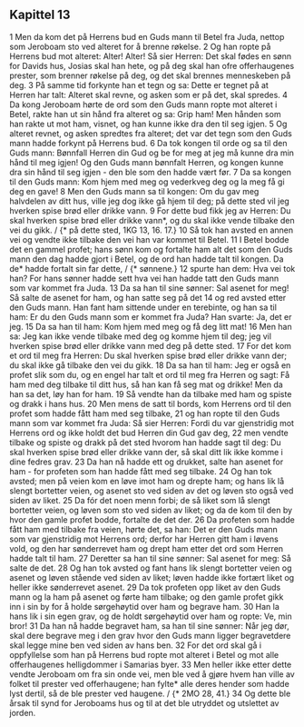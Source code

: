 ## Kapittel 13

1 Men da kom det på Herrens bud en Guds mann til Betel fra Juda, nettop som Jeroboam sto ved alteret for å brenne røkelse.
2 Og han ropte på Herrens bud mot alteret: Alter! Alter! Så sier Herren: Det skal fødes en sønn for Davids hus, Josias skal han hete, og på deg skal han ofre offerhaugenes prester, som brenner røkelse på deg, og det skal brennes menneskeben på deg.
3 På samme tid forkynte han et tegn og sa: Dette er tegnet på at Herren har talt: Alteret skal revne, og asken som er på det, skal spredes.
4 Da kong Jeroboam hørte de ord som den Guds mann ropte mot alteret i Betel, rakte han ut sin hånd fra alteret og sa: Grip ham! Men hånden som han rakte ut mot ham, visnet, og han kunne ikke dra den til seg igjen.
5 Og alteret revnet, og asken spredtes fra alteret; det var det tegn som den Guds mann hadde forkynt på Herrens bud.
6 Da tok kongen til orde og sa til den Guds mann: Bønnfall Herren din Gud og be for meg at jeg må kunne dra min hånd til meg igjen! Og den Guds mann bønnfalt Herren, og kongen kunne dra sin hånd til seg igjen - den ble som den hadde vært før.
7 Da sa kongen til den Guds mann: Kom hjem med meg og vederkveg deg og la meg få gi deg en gave!
8 Men den Guds mann sa til kongen: Om du gav meg halvdelen av ditt hus, ville jeg dog ikke gå hjem til deg; på dette sted vil jeg hverken spise brød eller drikke vann.
9 For dette bud fikk jeg av Herren: Du skal hverken spise brød eller drikke vann*, og du skal ikke vende tilbake den vei du gikk. / {* på dette sted, 1KG 13, 16. 17.}
10 Så tok han avsted en annen vei og vendte ikke tilbake den vei han var kommet til Betel.
11 I Betel bodde det en gammel profet; hans sønn kom og fortalte ham alt det som den Guds mann den dag hadde gjort i Betel, og de ord han hadde talt til kongen. Da de* hadde fortalt sin far dette, / {* sønnene.}
12 spurte han dem: Hva vei tok han? For hans sønner hadde sett hva vei han hadde tatt den Guds mann som var kommet fra Juda.
13 Da sa han til sine sønner: Sal asenet for meg! Så salte de asenet for ham, og han satte seg på det
14 og red avsted etter den Guds mann. Han fant ham sittende under en terebinte, og han sa til ham: Er du den Guds mann som er kommet fra Juda? Han svarte: Ja, det er jeg.
15 Da sa han til ham: Kom hjem med meg og få deg litt mat!
16 Men han sa: Jeg kan ikke vende tilbake med deg og komme hjem til deg; jeg vil hverken spise brød eller drikke vann med deg på dette sted.
17 For det kom et ord til meg fra Herren: Du skal hverken spise brød eller drikke vann der; du skal ikke gå tilbake den vei du gikk.
18 Da sa han til ham: Jeg er også en profet slik som du, og en engel har talt et ord til meg fra Herren og sagt: Få ham med deg tilbake til ditt hus, så han kan få seg mat og drikke! Men da han sa det, løy han for ham.
19 Så vendte han da tilbake med ham og spiste og drakk i hans hus.
20 Men mens de satt til bords, kom Herrens ord til den profet som hadde fått ham med seg tilbake,
21 og han ropte til den Guds mann som var kommet fra Juda: Så sier Herren: Fordi du var gjenstridig mot Herrens ord og ikke holdt det bud Herren din Gud gav deg,
22 men vendte tilbake og spiste og drakk på det sted hvorom han hadde sagt til deg: Du skal hverken spise brød eller drikke vann der, så skal ditt lik ikke komme i dine fedres grav.
23 Da han nå hadde ett og drukket, salte han asenet for ham - for profeten som han hadde fått med seg tilbake.
24 Og han tok avsted; men på veien kom en løve imot ham og drepte ham; og hans lik lå slengt bortetter veien, og asenet sto ved siden av det og løven sto også ved siden av liket.
25 Da fór det noen menn forbi; de så liket som lå slengt bortetter veien, og løven som sto ved siden av liket; og da de kom til den by hvor den gamle profet bodde, fortalte de det der.
26 Da profeten som hadde fått ham med tilbake fra veien, hørte det, sa han: Det er den Guds mann som var gjenstridig mot Herrens ord; derfor har Herren gitt ham i løvens vold, og den har sønderrevet ham og drept ham etter det ord som Herren hadde talt til ham.
27 Deretter sa han til sine sønner: Sal asenet for meg: Så salte de det.
28 Og han tok avsted og fant hans lik slengt bortetter veien og asenet og løven stående ved siden av liket; løven hadde ikke fortært liket og heller ikke sønderrevet asenet.
29 Da tok profeten opp liket av den Guds mann og la ham på asenet og førte ham tilbake; og den gamle profet gikk inn i sin by for å holde sørgehøytid over ham og begrave ham.
30 Han la hans lik i sin egen grav, og de holdt sørgehøytid over ham og ropte: Ve, min bror!
31 Da han nå hadde begravet ham, sa han til sine sønner: Når jeg dør, skal dere begrave meg i den grav hvor den Guds mann ligger begravetdere skal legge mine ben ved siden av hans ben.
32 For det ord skal gå i oppfyllelse som han på Herrens bud ropte mot alteret i Betel og mot alle offerhaugenes helligdommer i Samarias byer.
33 Men heller ikke etter dette vendte Jeroboam om fra sin onde vei, men ble ved å gjøre hvem han ville av folket til prester ved offerhaugene; han fylte* alle deres hender som hadde lyst dertil, så de ble prester ved haugene. / {* 2MO 28, 41.}
34 Og dette ble årsak til synd for Jeroboams hus og til at det ble utryddet og utslettet av jorden.
